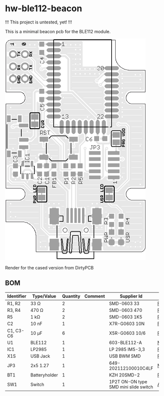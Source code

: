 hw-ble112-beacon
================

!!! This project is untested, yet! !!!

This is a minimal beacon pcb for the BLE112 module.

![Top](beacon_1551G_top.png "Top")

Render for the cased version from DirtyPCB


## BOM
| Identifier | Type/Value | Quantity | Comment | Supplier Id | Supplier |
| ---        | ---        | ---      | ---     | ---         | ---      |
| R1, R2 | 33 Ω | 2 |  | SMD-0603 33  | [Reichelt][reichelt] |
| R3, R4 | 470 Ω | 2 |  | SMD-0603 470 | [Reichelt][reichelt] |
| R5 | 1 kΩ | 2 |  | SMD-0603 1K5 | [Reichelt][reichelt] |
| C2 | 10 nF | 1 |  | X7R-G0603 10N | [Reichelt][reichelt] |
| C1, C3-C6 | 10 µF | 6 |  | X5R-G0603 10/6 | [Reichelt][reichelt] |
| U1 | BLE112 | 1 |  | 603-BLE112-A | [Mouser][mouser] |
| IC1 | LP2985 | 1 |  | LP 2985 IM5-3,3 | [Reichelt][reichelt] |
| X1S | USB Jack | 1 |  | USB BWM SMD | [Reichelt][reichelt] |
| JP3 | 2x5 1.27 | 1 |  | 649-202112100010C4LF | [Mouser][mouser] |
| BT1 | Batteryholder | 1 |  | KZH 20SMD-2 | [Reichelt][reichelt] |
| SW1 | Switch | 1 |  | 1P2T ON-ON type SMD mini slide switch | [Aliexpress][aliexpress] |


[reichelt]: http://www.reichelt.de
[mouser]: http://mouser.com
[aliexpress]: http://www.aliexpress.com

[itead-pcb]: http://imall.iteadstudio.com/open-pcb/pcb-prototyping.html